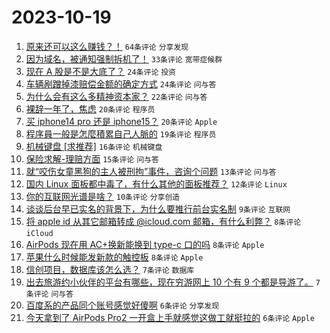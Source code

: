# 2023-10-19

1. [原来还可以这么赚钱？！](https://www.v2ex.com/t/983344) `64条评论` `分享发现`
1. [因为域名，被通知强制拆机了！](https://www.v2ex.com/t/983333) `33条评论` `宽带症候群`
1. [现在 A 股是不是大底了？](https://www.v2ex.com/t/983365) `24条评论` `投资`
1. [车辆剐蹭掉漆赔偿金额的确定方式](https://www.v2ex.com/t/983346) `24条评论` `问与答`
1. [为什么会有这么多精神资本家？](https://www.v2ex.com/t/983364) `22条评论` `问与答`
1. [裸辞一年了，焦虑](https://www.v2ex.com/t/983360) `20条评论` `程序员`
1. [买 iphone14 pro 还是 iphone15？](https://www.v2ex.com/t/983341) `20条评论` `Apple`
1. [程序員一般是怎麼積累自己人脈的](https://www.v2ex.com/t/983353) `19条评论` `程序员`
1. [机械键盘 [求推荐]](https://www.v2ex.com/t/983349) `16条评论` `机械键盘`
1. [保险求解-理赔方面](https://www.v2ex.com/t/983343) `15条评论` `问与答`
1. [就“咬伤女童黑狗的主人被刑拘”事件，咨询个问题](https://www.v2ex.com/t/983371) `13条评论` `问与答`
1. [国内 Linux 面板都中毒了，有什么其他的面板推荐？](https://www.v2ex.com/t/983351) `12条评论` `Linux`
1. [你的互联网光谱是啥？](https://www.v2ex.com/t/983367) `10条评论` `分享创造`
1. [谈谈后台早已实名的背景下，为什么要推行前台实名制](https://www.v2ex.com/t/983339) `9条评论` `互联网`
1. [将 apple id 从其它邮箱转成 @icloud.com 邮箱，有什么利弊？](https://www.v2ex.com/t/983377) `8条评论` `iCloud`
1. [AirPods 现在用 AC+换新能换到 type-c 口的吗](https://www.v2ex.com/t/983372) `8条评论` `Apple`
1. [苹果什么时候能发新款的触控板](https://www.v2ex.com/t/983331) `8条评论` `Apple`
1. [信创项目，数据库该怎么选？](https://www.v2ex.com/t/983358) `7条评论` `数据库`
1. [出去旅游约小伙伴的平台有哪些，现在穷游网上 10 个有 9 个都是导游了。](https://www.v2ex.com/t/983334) `7条评论` `问与答`
1. [百度系的产品同个账号感觉好傻啊](https://www.v2ex.com/t/983385) `6条评论` `分享发现`
1. [今天拿到了 AirPods Pro2 一开盒上手就感觉这做工就挺拉的](https://www.v2ex.com/t/983356) `6条评论` `Apple`
